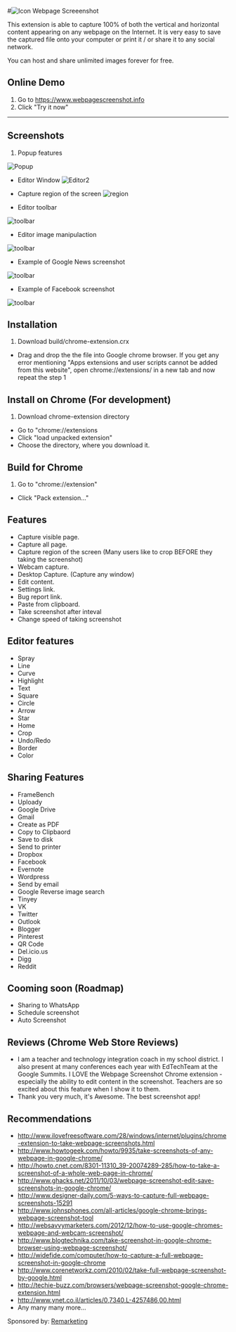 #![Icon](https://raw.githubusercontent.com/AminaG/Webpage-Screenshot/master/chrome-extensions/images/icon48.png) Webpage Screeenshot

This extension is able to capture 100% of both the vertical and horizontal content appearing on any webpage on the Internet. 
It is very easy to save the captured file onto your computer or print it / or share it to any social network.

You can host and share unlimited images forever for free.
## Online Demo
 1. Go to https://www.webpagescreenshot.info
 2. Click "Try it now"

---
## Screenshots
 1. Popup features

 ![Popup](https://raw.githubusercontent.com/AminaG/Webpage-Screenshot/master/screenshots/popup.png)

 *  Editor Window 
![Editor2](https://raw.githubusercontent.com/AminaG/Webpage-Screenshot/master/screenshots/editor.png)

 * Capture region of the screen 
![region](https://raw.githubusercontent.com/AminaG/Webpage-Screenshot/master/screenshots/region.png)
 * Editor toolbar 

 ![toolbar](https://raw.githubusercontent.com/AminaG/Webpage-Screenshot/master/screenshots/toolbar.png)
 * Editor image manipulaction

 ![toolbar](https://raw.githubusercontent.com/AminaG/Webpage-Screenshot/master/screenshots/toolbar2.png)
 * Example of Google News screenshot

 ![toolbar](https://raw.githubusercontent.com/AminaG/Webpage-Screenshot/master/screenshots/google-news-example.png)
 * Example of Facebook screenshot

 ![toolbar](https://raw.githubusercontent.com/AminaG/Webpage-Screenshot/master/screenshots/facebook-example.png)

## Installation
 1. Download build/chrome-extension.crx
 * Drag and drop the the file into Google chrome browser.
   If you get any error mentioning "Apps extensions and user scripts cannot be added from this website", open    chrome://extensions/ in a new tab and now repeat the step 1
 
## Install on Chrome (For development)
 1. Download chrome-extension directory
 * Go to "chrome://extensions
 * Click "load unpacked extension"
 * Choose the directory, where you download it.

## Build for Chrome
 1. Go to "chrome://extension"
 * Click "Pack extension..."

## Features
 * Capture visible page.
 * Capture all page.
 * Capture region of the screen (Many users like to crop BEFORE they 
taking the screenshot)
 * Webcam capture.
 * Desktop Capture. (Capture any window)
 * Edit content.
 * Settings link.
 * Bug report link.
 * Paste from clipboard.
 * Take screenshot after inteval
 * Change speed of taking screenshot

## Editor features
 * Spray
 * Line
 * Curve
 * Highlight
 * Text
 * Square
 * Circle
 * Arrow
 * Star
 * Home
 * Crop
 * Undo/Redo
 * Border
 * Color

## Sharing Features
 * FrameBench
 * Uploady
 * Google Drive
 * Gmail
 * Create as PDF
 * Copy to Clipbaord
 * Save to disk
 * Send to printer
 * Dropbox
 * Facebook
 * Evernote
 * Wordpress
 * Send by email
 * Google Reverse image search
 * Tinyey
 * VK
 * Twitter
 * Outlook
 * Blogger
 * Pinterest
 * QR Code
 * Del.icio.us
 * Digg
 * Reddit
 
## Cooming soon (Roadmap)
 * Sharing to WhatsApp
 * Schedule screenshot
 * Auto Screenshot

## Reviews (Chrome Web Store Reviews)
 * I am a teacher and technology integration coach in my school district.  I also present at many conferences each year with EdTechTeam at the Google Summits.  I LOVE the Webpage Screenshot Chrome extension - especially the ability to edit content in the screenshot.  Teachers are so excited about this feature when I show it to them.
 * Thank you very much, it's Awesome. The best screenshot app!

## Recommendations
 * http://www.ilovefreesoftware.com/28/windows/internet/plugins/chrome-extension-to-take-webpage-screenshots.html 
 * http://www.howtogeek.com/howto/9935/take-screenshots-of-any-webpage-in-google-chrome/ 
 * http://howto.cnet.com/8301-11310_39-20074289-285/how-to-take-a-screenshot-of-a-whole-web-page-in-chrome/ 
 * http://www.ghacks.net/2011/10/03/webpage-screenshot-edit-save-screenshots-in-google-chrome/ 
 * http://www.designer-daily.com/5-ways-to-capture-full-webpage-screenshots-15291 
 * http://www.johnsphones.com/all-articles/google-chrome-brings-webpage-screenshot-tool 
 * http://websavvymarketers.com/2012/12/how-to-use-google-chromes-webpage-and-webcam-screenshot/ 
 * http://www.blogtechnika.com/take-screenshot-in-google-chrome-browser-using-webpage-screenshot/ 
 * http://widefide.com/computer/how-to-capture-a-full-webpage-screenshot-in-google-chrome 
 * http://www.corenetworkz.com/2010/02/take-full-webpage-screenshot-by-google.html 
 * http://techie-buzz.com/browsers/webpage-screenshot-google-chrome-extension.html 
 * http://www.ynet.co.il/articles/0,7340,L-4257486,00.html
 * Any many many more...


Sponsored by:
[Remarketing](https://remarketing.io)

